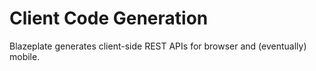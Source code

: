 # Client Code Generation

Blazeplate generates client-side REST APIs for browser and (eventually) mobile.
